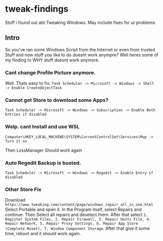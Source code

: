 # tweak-findings
Stuff i found out abt Tweaking Windows. May include fixes for ur problems


## Intro

So you've ran some Windows Script from the Internet or even from trusted Stuff and now stuff you like to do doesnt work anympre?
Well heres some of my finding to WHY stuff doesnt work anymore.


### Cant change Profile Picture anymore.

Well. Thats easy to fix.
``Task Scheduler -> Microsoft -> Windows -> Shell -> Enable CreateObjectTask``

### Cannot get Store to download some Apps?

`Task Scheduler -> Microsoft -> Windows -> Subscription -> Enable Both Entries if disabled`

### Welp. cant Install and use WSL

`Computer\HKEY_LOCAL_MACHINE\SYSTEM\CurrentControlSet\Services\Mup -> Turn it on`

Then LxssManager Should work again

### Auto Regedit Backup is busted.

`Task Scheduler -> Microsoft -> Windows -> Regedit -> Enable Entry if disabled`

### Other Store Fix

Download ``https://www.tweaking.com/content/page/windows_repair_all_in_one.html``
Select Portable and open it.
In the Program itself, select Repairs and continue.
Then Select all repairs and deselect them.
After that select 
```1. Register System Files, 2. Repair Firewall, 3. Repair Hosts File, 4. Repair Network, 5. Repair Proxy Settings, 6. Repair App Store (Complete Reset), 7. Window Component Storage```.
After that give it some time, reboot and it should work again.
